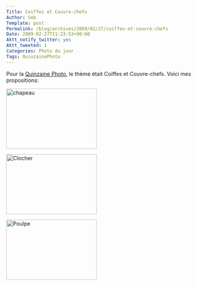 ```yaml
--- 
Title: Coiffes et Couvre-chefs
Author: Seb
Template: post
Permalink: /blog/archives/2009/02/27/coiffes-et-couvre-chefs
Date: 2009-02-27T21:23:53+00:00
Aktt_notify_twitter: yes
Aktt_tweeted: 1
Categories: Photo du jour
Tags: QuinzainePhoto
--- 
```


Pour la [Quinzaine Photo][1], le thème était Coiffes et Couvre-chefs. Voici mes propositions:

[<img src="http://farm4.static.flickr.com/3408/3314012179_8768c01de6_m.jpg" alt="chapeau" width="240" height="160" />][2]

[<img src="http://farm4.static.flickr.com/3450/3314838628_1c9e750010_m.jpg" alt="Clocher" width="240" height="160" />][3]

[<img src="http://farm4.static.flickr.com/3439/3314016173_cf23e82ddd_m.jpg" alt="Poulpe" width="240" height="160" />][4]

 [1]: http://picasaweb.google.com/QuinzainePhoto
 [2]: http://www.flickr.com/photos/z720/3314012179/ "chapeau de SebErard, sur Flickr"
 [3]: http://www.flickr.com/photos/z720/3314838628/ "Clocher de SebErard, sur Flickr"
 [4]: http://www.flickr.com/photos/z720/3314016173/ "Poulpe de SebErard, sur Flickr"